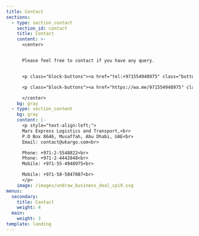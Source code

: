 ```yaml
---
title: Contact
sections:
  - type: section_contact
    section_id: contact
    title: Contact
    content: >-
      <center>


      Please feel free to contact if you have any query.


      <p class="block-buttons"><a href="tel:+971554948975" class="button"> Call us </a></p>

      <p class="block-buttons"><a href="https://wa.me/971554948975" class="button">Whatsapp</a></p>

      </center>
    bg: gray
  - type: section_content
    bg: gray
    content: |-
      <p style="text-align:left;">
      Mars Express Logistics and Transport,<br>
      P.O Box 8646, Musaffah, Abu Dhabi, UAE<br>
      Email: contact@ukargo.com<br>

      Phone: +971-2-5548822<br>
      Phone: +971-2-4442848<br>
      Mobile: +971-55-4948975<br>

      Mobile: +971-58-5847087<br>
      </p>
    image: /images/undraw_business_deal_cpi9.svg
menus:
  secondary:
    title: Contact
    weight: 4
  main:
    weight: 3
template: landing
---
```

